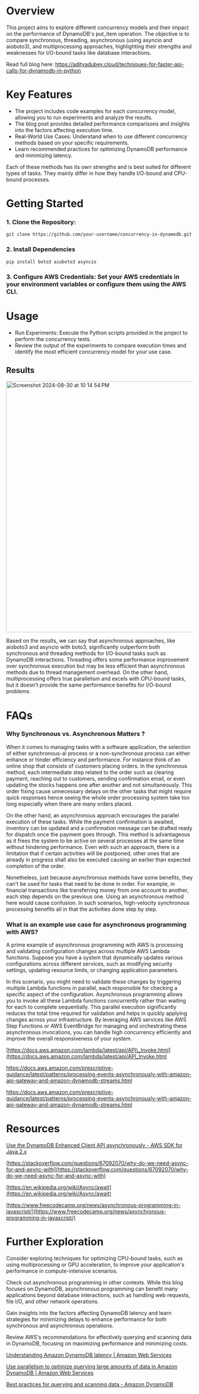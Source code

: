 # Overview

This project aims to explore different concurrency models and their impact on the performance of DynamoDB's put_item operation. The objective is to compare synchronous, threading, asynchronous (using asyncio and aioboto3), and multiprocessing approaches, highlighting their strengths and weaknesses for I/O-bound tasks like database interactions.

Read full blog here: https://adityadubey.cloud/techniques-for-faster-api-calls-for-dynamodb-in-python

# Key Features

- The project includes code examples for each concurrency model, allowing you to run experiments and analyze the results.
- The blog post provides detailed performance comparisons and insights into the factors affecting execution time.
- Real-World Use Cases: Understand when to use different concurrency methods based on your specific requirements.
- Learn recommended practices for optimizing DynamoDB performance and minimizing latency.
    
Each of these methods has its own strengths and is best suited for different types of tasks. They mainly differ in how they handle I/O-bound and CPU-bound processes.


# Getting Started

### 1. Clone the Repository:
```
git clone https://github.com/your-username/concurrency-in-dynamodb.git
```

### 2. Install Dependencies
```
pip install boto3 aioboto3 asyncio
```

### 3. Configure AWS Credentials: Set your AWS credentials in your environment variables or configure them using the AWS CLI.


# Usage

- Run Experiments: Execute the Python scripts provided in the project to perform the concurrency tests.
- Review the output of the experiments to compare execution times and identify the most efficient concurrency model for your use case.

## Results

<img width="675" alt="Screenshot 2024-08-30 at 10 14 54 PM" src="https://github.com/user-attachments/assets/27e2dded-74ae-4d17-9429-91eed94b5641">


Based on the results, we can say that asynchronous approaches, like aioboto3 and asyncio with boto3, significantly outperform both synchronous and threading methods for I/O-bound tasks such as DynamoDB interactions. Threading offers some performance improvement over synchronous execution but may be less efficient than asynchronous methods due to thread management overhead. On the other hand, multiprocessing offers true parallelism and excels with CPU-bound tasks, but it doesn’t provide the same performance benefits for I/O-bound problems.

# FAQs

### **Why Synchronous vs. Asynchronous Matters ?**

When it comes to managing tasks with a software application, the selection of either synchronous-al process or a non-synchronous process can either enhance or hinder efficiency and performance. For instance think of an online shop that consists of customers placing orders. In the synchronous method, each intermediate step related to the order such as clearing payment, reaching out to customers, sending confirmation email, or even updating the stocks happens one after another and not simultaneously. This order fixing cause unnecessary delays on the other tasks that might require quick responses hence seeing the whole order processing system take too long especially when there are many orders placed.

On the other hand, an asynchronous approach encourages the parallel execution of these tasks. While the payment confirmation is awaited, inventory can be updated and a confirmation message can be drafted ready for dispatch once the payment goes through. This method is advantageous as it frees the system to be active on several processes at the same time without hindering performance. Even with such an approach, there is a limitation that if certain activities will be postponed, other ones that are already in progress shall also be executed causing an earlier than expected completion of the order.

Nonetheless, just because asynchronous methods have some benefits, they can't be used for tasks that need to be done in order. For example, in financial transactions like transferring money from one account to another, each step depends on the previous one. Using an asynchronous method here would cause confusion. In such scenarios, high-velocity synchronous processing benefits all in that the activities done step by step.

### What is an example use case for asynchronous programming with AWS?

A prime example of asynchronous programming with AWS is processing and validating configuration changes across multiple AWS Lambda functions. Suppose you have a system that dynamically updates various configurations across different services, such as modifying security settings, updating resource limits, or changing application parameters.

In this scenario, you might need to validate these changes by triggering multiple Lambda functions in parallel, each responsible for checking a specific aspect of the configuration. Asynchronous programming allows you to invoke all these Lambda functions concurrently rather than waiting for each to complete sequentially. This parallel execution significantly reduces the total time required for validation and helps in quickly applying changes across your infrastructure. By leveraging AWS services like AWS Step Functions or AWS EventBridge for managing and orchestrating these asynchronous invocations, you can handle high concurrency efficiently and improve the overall responsiveness of your system.

[https://docs.aws.amazon.com/lambda/latest/api/API\_Invoke.html](https://docs.aws.amazon.com/lambda/latest/api/API_Invoke.html

https://docs.aws.amazon.com/prescriptive-guidance/latest/patterns/processing-events-asynchronously-with-amazon-api-gateway-and-amazon-dynamodb-streams.html

https://docs.aws.amazon.com/prescriptive-guidance/latest/patterns/processing-events-asynchronously-with-amazon-api-gateway-and-amazon-dynamodb-streams.html

# Resources

[Use the DynamoDB Enhanced Client API asynchronously - AWS SDK for Java 2.x](https://docs.aws.amazon.com/sdk-for-java/latest/developer-guide/ddb-en-client-async.html#:~:text=If%20your%20application%20requires%20non,you%20can%20use%20the%20DynamoDbEnhancedAsyncClient%20.)

[https://stackoverflow.com/questions/67092070/why-do-we-need-async-for-and-async-with](https://stackoverflow.com/questions/67092070/why-do-we-need-async-for-and-async-with)

[https://en.wikipedia.org/wiki/Async/await](https://en.wikipedia.org/wiki/Async/await)

[https://www.freecodecamp.org/news/asynchronous-programming-in-javascript/](https://www.freecodecamp.org/news/asynchronous-programming-in-javascript/)

# **Further Exploration**

Consider exploring techniques for optimizing CPU-bound tasks, such as using multiprocessing or GPU acceleration, to improve your application's performance in compute-intensive scenarios.

Check out asynchronous programming in other contexts. While this blog focuses on DynamoDB, asynchronous programming can benefit many applications beyond database interactions, such as handling web requests, file I/O, and other network operations.

Gain insights into the factors affecting DynamoDB latency and learn strategies for minimizing delays to enhance performance for both synchronous and asynchronous operations.

Review AWS's recommendations for effectively querying and scanning data in DynamoDB, focusing on maximizing performance and minimizing costs.

[Understanding Amazon DynamoDB latency | Amazon Web Services](https://aws.amazon.com/blogs/database/understanding-amazon-dynamodb-latency/)

[Use parallelism to optimize querying large amounts of data in Amazon DynamoDB | Amazon Web Services](https://aws.amazon.com/blogs/database/use-parallelism-to-optimize-querying-large-amounts-of-data-in-amazon-dynamodb/)

[Best practices for querying and scanning data - Amazon DynamoDB](https://docs.aws.amazon.com/amazondynamodb/latest/developerguide/bp-query-scan.html)
